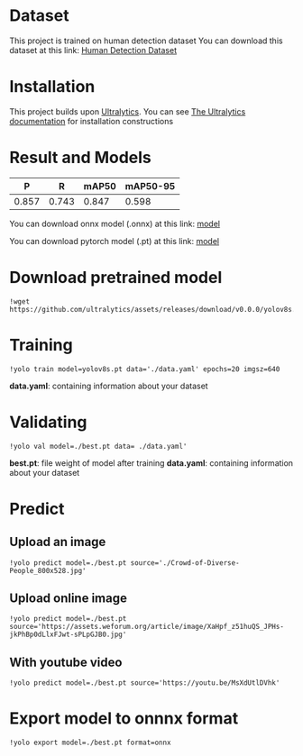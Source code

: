 # Dataset

This project is trained on human detection dataset
You can download this dataset at this link: [Human Detection Dataset](https://drive.google.com/u/0/uc?id=1--0QuKMwj31K-CSvD8oq5fceFweiFPuN&export=download)

# Installation

This project builds upon [Ultralytics](https://github.com/ultralytics/ultralytics). You can see [The Ultralytics documentation](https://docs.ultralytics.com/) for installation constructions


# Result and Models



| P | R | mAP50 | mAP50-95    |
| -------- | -------- | -------- | --- |
| 0.857     | 0.743     | 0.847     | 0.598    |

You can download onnx model (.onnx) at this link: [model](https://github.com/truong11062002/yolov8_for_human_detection/releases/download/weights_yolov8_human_detection/best.onnx)

You can download pytorch model (.pt) at this link: [model](https://github.com/truong11062002/yolov8_for_human_detection/releases/download/weights_yolov8_human_detection/best.pt)

# Download pretrained model
```
!wget https://github.com/ultralytics/assets/releases/download/v0.0.0/yolov8s.pt
```

# Training
```
!yolo train model=yolov8s.pt data='./data.yaml' epochs=20 imgsz=640
```
**data.yaml**: containing information about your dataset

# Validating
```
!yolo val model=./best.pt data= ./data.yaml'
```

**best.pt**: file weight of model after training
**data.yaml**: containing information about your dataset

# Predict

## Upload an image
```
!yolo predict model=./best.pt source='./Crowd-of-Diverse-People_800x528.jpg'
```
## Upload online image
```
!yolo predict model=./best.pt source='https://assets.weforum.org/article/image/XaHpf_z51huQS_JPHs-jkPhBp0dLlxFJwt-sPLpGJB0.jpg'
```
## With youtube video
```
!yolo predict model=./best.pt source='https://youtu.be/MsXdUtlDVhk'
```

# Export model to onnnx format
```
!yolo export model=./best.pt format=onnx
```
